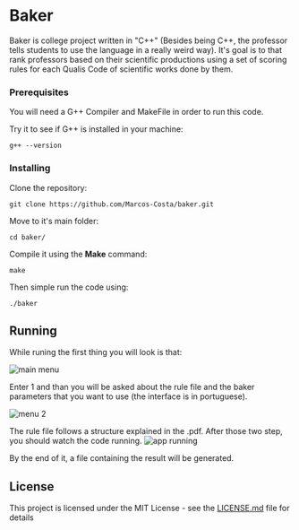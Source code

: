 # Baker
Baker is college project written in "C++" (Besides being C++, the professor tells students to use the language in a really weird way).
It's goal is to that rank professors based on their scientific productions using a set of scoring rules for each Qualis Code of scientific works done by them.

### Prerequisites

You will need a G++ Compiler and MakeFile in order to run this code.

Try it to see if G++ is installed in your machine:
```
g++ --version
```

### Installing

Clone the repository:

```
git clone https://github.com/Marcos-Costa/baker.git
```

Move to it's main folder:

```
cd baker/
```
Compile it using the **Make** command:
```
make
```

Then simple run the code using:
```
./baker
```

## Running

While runing the first thing you will look is that:

![main menu](https://github.com/Marcos-Costa/baker/blob/master/screenshots/menu1.png)

Enter 1 and than you will be asked about the rule file and the baker parameters that you want to use (the interface is in portuguese).

![menu 2](https://github.com/Marcos-Costa/baker/blob/master/screenshots/menu2.png)

The rule file follows a structure explained in the .pdf.
After those two step, you should watch the code running.
![app running](https://github.com/Marcos-Costa/baker/blob/master/screenshots/final.png)

By the end of it, a file containing the result will be generated.

## License

This project is licensed under the MIT License - see the [LICENSE.md](LICENSE.md) file for details
